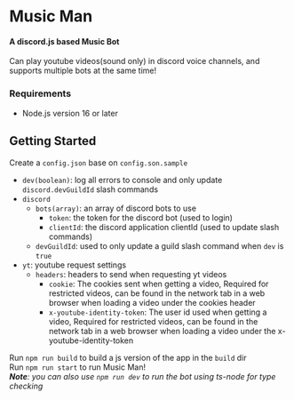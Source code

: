 # Music Man
#### A discord.js based Music Bot
Can play youtube videos(sound only) in discord voice channels, and supports multiple bots at the same time!

### Requirements
- Node.js version 16 or later

## Getting Started
Create a `config.json` base on `config.son.sample`  
- `dev(boolean)`: log all errors to console and only update `discord.devGuildId` slash commands
- `discord`
    * `bots(array)`: an array of discord bots to use
        * `token`: the token for the discord bot (used to login)
        * `clientId`: the discord application clientId (used to update slash commands)
    * `devGuildId`: used to only update a guild slash command when `dev` is `true`
- `yt`: youtube request settings
    * `headers`: headers to send when requesting yt videos
        * `cookie`: The cookies sent when getting a video, Required for restricted videos, can be found in the network tab in a web browser when loading a video under the cookies header  
        * `x-youtube-identity-token`: The user id used when getting a video, Required for restricted videos, can be found in the network tab in a web browser when loading a video under the x-youtube-identity-token  
        
Run `npm run build` to build a js version of the app in the `build` dir  
Run `npm run start` to run Music Man!  
***Note**: you can also use `npm run dev` to run the bot using ts-node for type checking*
